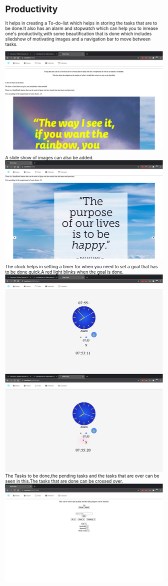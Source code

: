 # Productivity

It helps in creating a To-do-list which helps in storing the tasks that are to be done.It also has an alarm and stopwatch which can help you to inrease one's productivity,with some beautification that is done which includes sliedshow of motivating images and a navigation bar to move between tasks.

![](images/first.png)

A slide show of images can also be added.
![](images/second.png)

The clock helps in setting a timer for when you need to set a goal that has to be done quick.A red light blinks when the goal is done.
![](images/third.png)
![](images/fourth.png)
The Tasks to be done,the pending tasks and the tasks that are over can be seen in this.The tasks that are done can be crossed over.
![](images/fifth.png)
